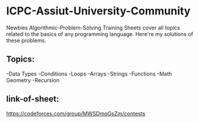 # ICPC-Assiut-University-Community
Newbies Algorithmic-Problem-Solving Training Sheets cover all topics related to the basics of any programming language.
Here're my solutions of these problems.
## Topics: 
-Data Types
-Conditions
-Loops
-Arrays
-Strings
-Functions
-Math Geometry
-Recursion
## link-of-sheet:
https://codeforces.com/group/MWSDmqGsZm/contests
